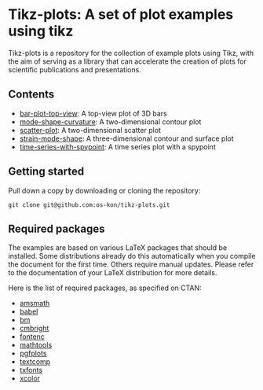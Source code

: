 # Tikz-plots: A set of plot examples using tikz

Tikz-plots is a repository for the collection of example plots using Tikz, with the aim of serving as a library that can accelerate the creation of plots for scientific publications and presentations.

## Contents

- [bar-plot-top-view](https://github.com/os-kon/tikz-plots/tree/main/bar-plot-top-view): A top-view plot of 3D bars
- [mode-shape-curvature](https://github.com/os-kon/tikz-plots/tree/main/mode-shape-curvature): A two-dimensional contour plot
- [scatter-plot](https://github.com/os-kon/tikz-plots/tree/main/scatter-plot): A two-dimensional scatter plot
- [strain-mode-shape](https://github.com/os-kon/tikz-plots/tree/main/strain-mode-shape): A three-dimensional contour and surface plot
- [time-series-with-spypoint](https://github.com/os-kon/tikz-plots/tree/main/time-series-with-spypoint): A time series plot with a spypoint 

## Getting started
Pull down a copy by downloading or cloning the repository:

```shell
git clone git@github.com:os-kon/tikz-plots.git
```


## Required packages

The examples are based on various LaTeX packages that should be installed. Some distributions already do this automatically when you compile the document for the first time. Others require manual updates. Please refer to the documentation of your LaTeX distribution for more details.

Here is the list of required packages, as specified on CTAN:

- [amsmath](https://ctan.org/pkg/amsmath)
- [babel](https://ctan.org/pkg/babel)
- [bm](https://ctan.org/pkg/bm)
- [cmbright](https://ctan.org/pkg/cmbright)
- [fontenc](https://ctan.org/pkg/fontenc)
- [mathtools](https://ctan.org/pkg/mathtools)
- [pgfplots](https://ctan.org/pkg/pgfplots)
- [textcomp](https://ctan.org/pkg/textcomp)
- [txfonts](https://ctan.org/pkg/txfonts)
- [xcolor](https://ctan.org/pkg/xcolor)

